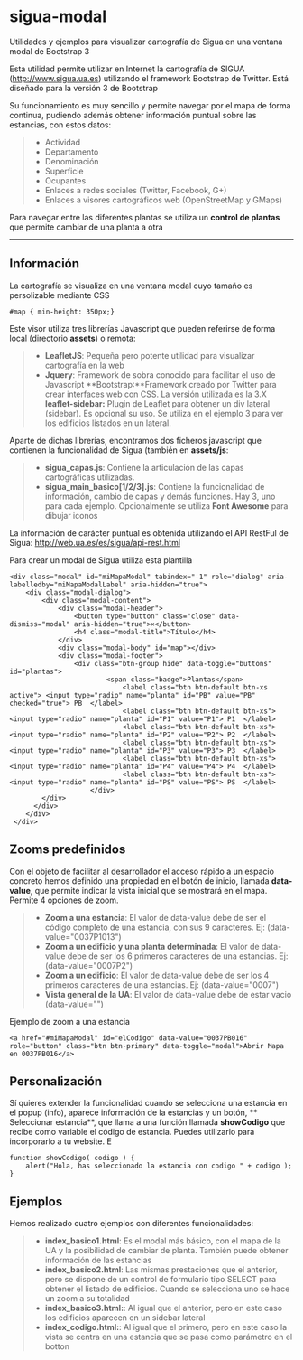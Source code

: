 # sigua-modal
Utilidades y ejemplos para visualizar cartografía de Sigua en una ventana modal de Bootstrap 3

Esta utilidad permite utilizar en Internet la cartografía de SIGUA (http://www.sigua.ua.es) utilizando el framework Bootstrap de Twitter. Está diseñado para la versión 3 de Bootstrap

Su funcionamiento es muy sencillo y permite navegar por el mapa de forma continua, pudiendo además obtener información puntual sobre las estancias, con estos datos:
> - Actividad
> - Departamento
> - Denominación
> - Superficie
> - Ocupantes
> - Enlaces a redes sociales (Twitter, Facebook, G+)
> - Enlaces a visores cartográficos web (OpenStreetMap y GMaps)

Para navegar entre las diferentes plantas se utiliza un **control de plantas** que permite cambiar de una planta a otra

----------


Información
-------------

La cartografía se visualiza en una ventana modal cuyo tamaño es persolizable mediante CSS 
```
#map { min-height: 350px;}
```
Este  visor utiliza tres  librerías Javascript que pueden referirse de forma local (directorio **assets**) o remota:
> - **LeafletJS**: Pequeña pero potente utilidad para visualizar cartografía en la web
> - **Jquery**: Framework de sobra conocido para facilitar el uso de Javascript
> **Bootstrap:**Framework creado por Twitter para crear interfaces web con CSS. La versión utilizada es la 3.X
> **leaflet-sidebar:** Plugin de Leaflet para obtener un div lateral (sidebar). Es opcional su uso. Se utiliza en el ejemplo 3 para ver los edificios listados en un lateral.

Aparte de dichas librerías, encontramos dos ficheros javascript que contienen la funcionalidad de Sigua (también en **assets/js**:
> - **sigua_capas.js**: Contiene la articulación de las capas cartográficas utilizadas.
> - **sigua_main_basico[1/2/3].js**: Contiene la funcionalidad de información, cambio de capas y demás funciones. Hay 3, uno para cada ejemplo.
Opcionalmente se utiliza **Font Awesome** para dibujar iconos

La información de carácter puntual es obtenida utilizando el API RestFul de Sigua: http://web.ua.es/es/sigua/api-rest.html

Para crear un modal de Sigua utiliza esta plantilla
```
<div class="modal" id="miMapaModal" tabindex="-1" role="dialog" aria-labelledby="miMapaModalLabel" aria-hidden="true">
    <div class="modal-dialog">
        <div class="modal-content">
            <div class="modal-header">
                <button type="button" class="close" data-dismiss="modal" aria-hidden="true">×</button> 
                <h4 class="modal-title">Título</h4>
            </div>
            <div class="modal-body" id="map"></div>
            <div class="modal-footer">
            	<div class="btn-group hide" data-toggle="buttons" id="plantas">
						<span class="badge">Plantas</span>
							<label class="btn btn-default btn-xs active"> <input type="radio" name="planta" id="PB" value="PB" checked="true"> PB  </label>
							<label class="btn btn-default btn-xs"> <input type="radio" name="planta" id="P1" value="P1"> P1  </label>
							<label class="btn btn-default btn-xs"> <input type="radio" name="planta" id="P2" value="P2"> P2  </label>
							<label class="btn btn-default btn-xs"> <input type="radio" name="planta" id="P3" value="P3"> P3  </label>
							<label class="btn btn-default btn-xs"> <input type="radio" name="planta" id="P4" value="P4"> P4  </label>
							<label class="btn btn-default btn-xs"> <input type="radio" name="planta" id="PS" value="PS"> PS  </label>
					</div>	              
        </div>            
      </div>
    </div>
 </div>
```

Zooms predefinidos
-------------
Con el objeto de facilitar al desarrollador el acceso rápido a un espacio concreto hemos definido una propiedad en el botón de inicio, llamada **data-value**, que permite indicar la vista inicial que se mostrará en el mapa. Permite 4 opciones de zoom.

> - **Zoom a una estancia**: El valor de data-value debe de ser el código completo de una estancia, con sus 9 caracteres. Ej: (data-value="0037P1013")
> - **Zoom a un edificio y una planta determinada**:  El valor de data-value debe de ser los 6 primeros caracteres de una estancias. Ej: (data-value="0007P2")
> - **Zoom a un edificio**:  El valor de data-value debe de ser los 4 primeros caracteres de una estancias. Ej: (data-value="0007")
> - **Vista general de la UA**:  El valor de data-value debe de estar vacio (data-value="")

Ejemplo de zoom a una estancia
```
<a href="#miMapaModal" id="elCodigo" data-value="0037PB016" role="button" class="btn btn-primary" data-toggle="modal">Abrir Mapa en 0037PB016</a>
```

Personalización
-------------
Sí quieres extender la funcionalidad cuando se selecciona una estancia en el popup (info), aparece información de la estancias y un botón, ** Seleccionar estancia**, que llama a una función llamada **showCodigo** que recibe como variable el código de estancia. Puedes utilizarlo para incorporarlo a  tu website. E
```
function showCodigo( codigo ) {
	alert("Hola, has seleccionado la estancia con codigo " + codigo );
} 
```


Ejemplos
-------------
Hemos realizado cuatro ejemplos con diferentes funcionalidades:


> - **index_basico1.html**: Es el modal más básico, con el mapa de la UA y la posibilidad de cambiar de planta. También puede obtener información de las estancias
> - **index_basico2.html**: Las mismas prestaciones que el anterior,  pero se dispone de un control de formulario tipo SELECT para obtener el listado de edificios. Cuando se selecciona uno se hace un zoom a su totalidad
> - **index_basico3.html:**: Al igual que el anterior, pero en este caso los edificios aparecen en un sidebar lateral
> - **index_codigo.html:**: Al igual que el primero, pero en este caso la vista se centra en una estancia que se pasa como parámetro en el botton


